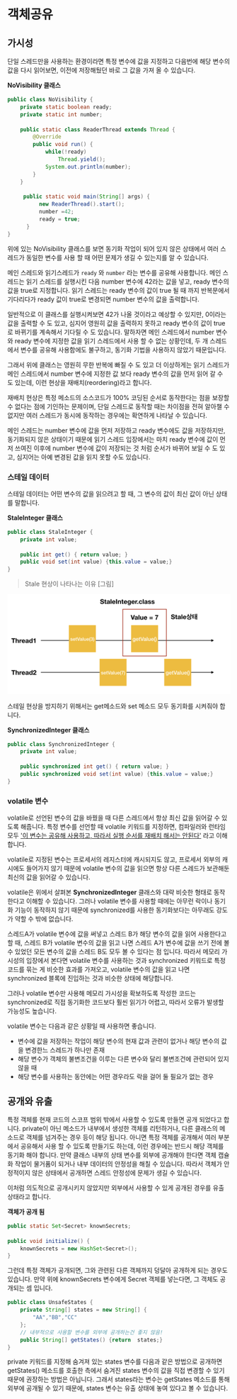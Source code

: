 

# 객체공유



## 가시성

단일 스레드만을 사용하는 환경이라면 특정 변수에 값을 지정하고 다음번에 해당 변수의 값을 다시 읽어보면, 이전에 저장해뒀던 바로 그 값을 가져 올 수 있습니다. 

**NoVisibility 클래스**

```java
public class NoVisibility {
    private static boolean ready;
    private static int number;

    public static class ReaderThread extends Thread {
        @Override
        public void run() {
            while(!ready)
                Thread.yield();
            System.out.println(number);
        }
    }

     public static void main(String[] args) {
          new ReaderThread().start();
          number =42;
          ready = true;
      }
}
```

위에 있는 NoVisibility 클래스를 보면 동기화 작업이 되어 있지 않은 상태에서 여러 스레드가 동일한 변수를 사용 할 때 어떤 문제가 생길 수 있는지를 알 수 있습니다. 

메인 스레드와 읽기스레드가 `ready` 와 `number` 라는 변수를 공유해 사용합니다. 메인 스레드는 읽기 스레드를 실행시킨 다음  number 변수에 42라는 값을 넣고, ready 변수의 값을 true로 지정합니다. 읽기 스레드는 ready 변수의 값이 true 될 때 까지 반복문에서 기다리다가 ready 값이 true로 변경되면 number 변수의 값을 출력합니다.

일반적으로 이 클래스를 실행시켜보면 42가 나올 것이라고 예상할 수 있지만, 0이라는 값을 출력할 수 도 있고, 심지어 영원히 값을 출력하지 못하고 ready 변수의 값이 true로 바뀌기를 계속해서 기다릴 수 도 있습니다. 말하자면 메인 스레드에서 number 변수와 ready 변수에 지정한 값을 읽기 스레드에서 사용 할 수 없는 상황인데, 두 개 스레드에서 변수를 공유해 사용함에도 불구하고, 동기화 기법을 사용하지 않았기 때문입니다.

그래서 위에 클래스는 영원히 무한 반복에 빠질 수 도 있고 더 이상하게는 읽기 스레드가 메인 스레드에서 number 변수에 지정한 값 보다 ready 변수의 값을 먼저 읽어 갈 수 도 있는데, 이런 현상을 재배치(reordering)라고 합니다. 

재배치 현상은 특정 메소드의 소스코드가 100% 코딩된 순서로 동작한다는 점을 보장할 수 없다는 점에 기인하는 문제이며, 단일 스레드로 동작할 때는 차이점을 전혀 알아챌 수 없지만 여러 스레드가 동시에 동작하는 경우에는 확연하게 나타날 수 있습니다. 

메인 스레드는 number 변수에 값을 먼저 저장하고 ready 변수에도 값을 저장하지만, 동기화되지 않은 상태이기 때문에 읽기 스레드 입장에서는 마치 ready 변수에 값이 먼저 쓰여진 이후에 number 변수에 값이 저장되는 것 처럼 순서가 바뀌어 보일 수 도 있고, 심지어는 아예 변경된 값을 읽지 못할 수도 있습니다.



### 스테일 데이터

스테일 데이터는 어떤 변수의 값을 읽으려고 할 때, 그 변수의 값이 최신 값이 아닌 상태를 말합니다.

**StaleInteger 클래스**

```java
public class StaleInteger {
    private int value;
    
    public int get() { return value; }
    public void set(int value) {this.value = value;}
}
```

> Stale 현상이 나타나는 이유 [그림]

![](https://github.com/DaeAkin/spring-multi-thread/blob/master/docs/images/%EC%8A%A4%ED%85%8C%EC%9D%BC%EC%98%88%EC%A0%9C.png?raw=true)

스테일 현상을 방지하기 위해서는 get메소드와 set 메소드 모두 동기화를 시켜줘야 합니다.

**SynchronizedInteger 클래스**

```java
public class SynchronizedInteger {
    private int value;

    public synchronized int get() { return value; }
    public synchronized void set(int value) {this.value = value;}
}
```



### volatile 변수

volatile로 선언된 변수의 값을 바꿨을 때 다른 스레드에서 항상 최신 값을 읽어갈 수 있도록 해줍니다. 특정 변수를 선언할 때 volatile 키워드를 지정하면, 컴파일러와 런타임 모두 <u>'이 변수는 공유해 사용하고, 따라서 실행 순서를 재배치 해서는 안된다'</u> 라고 이해합니다.

volatile로 지정된 변수는 프로세서의 레지스터에 캐시되지도 않고, 프로세서 외부의 캐시에도 들어가지 않기 때문에 volatile 변수의 값을 읽으면 항상 다른 스레드가 보관해둔 최신의 값을 읽어갈 수 있습니다.

volatile은 위에서 살펴본 **SynchronizedInteger** 클래스와 대략 비슷한 형태로 동작한다고 이해할 수 있습니다. 그러나 volatile 변수를 사용할 때에는 아무런 락이나 동기화 기능이 동작하지 않기 때문에 synchronized를 사용한 동기화보다는 아무래도 강도가 약할 수 밖에 없습니다. 

스레드A가 volatile 변수에 값을 써넣고 스레드 B가 해당 변수의 값을 읽어 사용한다고 할 때, 스레드 B가 volatile 변수의 값을 읽고 나면 스레드 A가 변수에 값을 쓰기 전에 볼 수 있었던 모든 변수의 값을 스레드 B도 모두 볼 수 있다는 점 입니다. 따라서 메모리 가시성의 입장에서 본다면 volatile 변수를 사용하는 것과 synchronized 키워드로 특정 코드를 묶는 게 비슷한 효과를 가져오고, volatile 변수의 값을 읽고 나면 synchronized 블록에 진입하는 것과 비슷한 상태에 해당합니다. 

그러나 volatile 변수만 사용해 메모리 가시성을 확보하도록 작성한 코드는 synchronized로 직접 동기화한 코드보다 훨씬 읽기가 어렵고, 따라서 오류가 발생할 가능성도 높습니다. 

volatile 변수는 다음과 같은 상황일 때 사용하면 좋습니다.

- 변수에 값을 저장하는 작업이 해당 변수의 현재 값과 관련이 없거나 해당 변수의 값을 변경한느 스레드가 하나만 존재
- 해당 변수가 객체의 불변조건을 이루는 다른 변수와 달리 불변조건에 관련되어 있지 않을 때 
- 해당 변수를 사용하는 동안에는 어떤 경우라도 락을 걸어 둘 필요가 없는 경우



## 공개와 유출

특정 객체를 현재 코드의 스코프 범위 밖에서 사용할 수 있도록 만들면 공개 되었다고 합니다. private이 아닌 메소드가 내부에서 생성한 객체를 리턴하거나, 다른 클래스의 메소드로 객체를 넘겨주는 경우 등이 해당 됩니다. 아니면 특정 객체를 공개해서 여러 부분에서 공유해서 사용 할 수 있도록 만들기도 하는데, 이런 경우에는 반드시 해당 객체를 동기화 해야 합니다. 만약 클래스 내부의 상태 변수를 외부에 공개해야 한다면 객체 캡슐화 작업이 물거품이 되거나 내부 데이터의 안정성을 해칠 수 있습니다. 따라서 객체가 안정적이지 않은 상태에서 공개하면 스레드 안정성에 문제가 생길 수 있습니다. 

이처럼 의도적으로 공개시키지 않았지만 외부에서 사용할 수 있게 공개된 경우를 유출 상태라고 합니다.

**객체가 공개 됨**

```java
public static Set<Secret> knownSecrets;

public void initialize() { 
	knownSecrets = new HashSet<Secret>();
}
```

그런데 특정 객체가 공개되면, 그와 관련된 다른 객체까지 덩달아 공개하게 되는 경우도 있습니다. 만약 위에 knownSecrets 변수에게 Secret 객체를 넣는다면, 그 객체도 공개되는 셈 입니다.



```java
public class UnsafeStates {
    private String[] states = new String[] {
        "AA","BB","CC"
    };
    // 내부적으로 사용할 변수를 외부에 공개하는건 좋지 않음!
    public String[] getStates() {return  states;}
}
```

private 키워드를 지정해 숨겨져 있는 states 변수를 다음과 같은 방법으로 공개하면 getStates() 메소드를 호출한 측에서 숨겨진 states 변수의 값을 직접 변경할 수 있기 때문에 권장하는 방법은 아닙니다. 그래서 states라는 변수는 getStates 메소드를 통해 외부에 공개될 수 있기 때문에, states 변수는 유출 상태에 놓여 있다고 볼 수 있습니다.